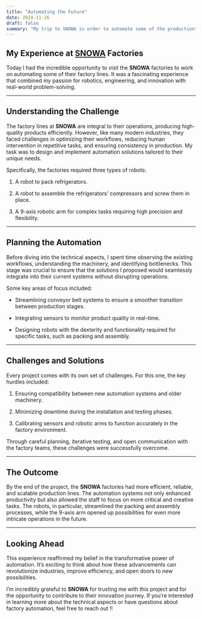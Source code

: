 ```yaml
---
title: "Automating the Future"
date: 2024-11-26
draft: false
summary: "My trip to SNOWA in order to automate some of the production"
---
```


## My Experience at [SNOWA](https://en.wikipedia.org/wiki/Snowa) Factories

Today I had the incredible opportunity to visit the **SNOWA** factories to work on automating some of their factory lines. It was a fascinating experience that combined my passion for robotics, engineering, and innovation with real-world problem-solving.

---

## Understanding the Challenge

The factory lines at **SNOWA** are integral to their operations, producing high-quality products efficiently. However, like many modern industries, they faced challenges in optimizing their workflows, reducing human intervention in repetitive tasks, and ensuring consistency in production. My task was to design and implement automation solutions tailored to their unique needs.

Specifically, the factories required three types of robots:

1. A robot to pack refrigerators.

2. A robot to assemble the refrigerators' compressors and screw them in place.

3. A 9-axis robotic arm for complex tasks requiring high precision and flexibility.

---

## Planning the Automation

Before diving into the technical aspects, I spent time observing the existing workflows, understanding the machinery, and identifying bottlenecks. This stage was crucial to ensure that the solutions I proposed would seamlessly integrate into their current systems without disrupting operations.

Some key areas of focus included:

* Streamlining conveyor belt systems to ensure a smoother transition between production stages.

* Integrating sensors to monitor product quality in real-time.

* Designing robots with the dexterity and functionality required for specific tasks, such as packing and assembly.

---

## Challenges and Solutions

Every project comes with its own set of challenges. For this one, the key hurdles included:

1. Ensuring compatibility between new automation systems and older machinery.

2. Minimizing downtime during the installation and testing phases.

3. Calibrating sensors and robotic arms to function accurately in the factory environment.

Through careful planning, iterative testing, and open communication with the factory teams, these challenges were successfully overcome.

---

## The Outcome

By the end of the project, the **SNOWA** factories had more efficient, reliable, and scalable production lines. The automation systems not only enhanced productivity but also allowed the staff to focus on more critical and creative tasks. The robots, in particular, streamlined the packing and assembly processes, while the 9-axis arm opened up possibilities for even more intricate operations in the future.

---

## Looking Ahead

This experience reaffirmed my belief in the transformative power of automation. It’s exciting to think about how these advancements can revolutionize industries, improve efficiency, and open doors to new possibilities.

I’m incredibly grateful to **SNOWA** for trusting me with this project and for the opportunity to contribute to their innovation journey. If you’re interested in learning more about the technical aspects or have questions about factory automation, feel free to reach out !!
